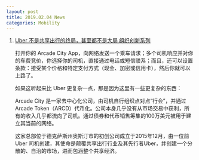 ```yaml
---
layout: post
title: 2019.02.04 News
categories: Mobility
---
```


1. [Uber 不是共享出行的终局，甚至都不是大局 组织创新系列](https://36kr.com/p/5175778.html)

    打开你的 Arcade City App，向网络发送一个乘车请求；多个司机响应并对你的车费竞价，你选择你的司机，直接通过电话或短信联系；而且，还可以设置条款：接受某个价格和特定支付方式（现金、加密或信用卡），然后你就可以上路了。

    如果这听起来比 Uber 更复杂一点，那是因为这里有一些更复杂的东西：

    Arcade City 是一家去中心化公司，由司机自行组织点对点“行会”，并通过 Arcade Token（ARCD）代币化。公司本身几乎没有从市场交易中获利，所有的收入几乎都流向了司机。通过债券和代币销售筹集的100万美元被用于建立其当前的网络。

    这家总部位于德克萨斯州奥斯汀市的初创公司成立于2015年12月，由一位前 Uber 司机创建，其使命是颠覆共享出行行业及其先行者Uber，并创建一个分散的、自治的市场，进而包涵整个共享经济。

